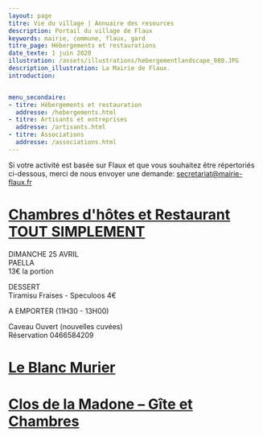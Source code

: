 ```yaml
---
layout: page
titre: Vie du village | Annuaire des resources
description: Portail du village de Flaux
keywords: mairie, commune, flaux, gard
titre_page: Hébergements et restaurations
date_texte: 1 juin 2020
illustration: /assets/illustrations/hebergementlandscape_980.JPG
description_illustration: La Mairie de Flaux.
introduction:


menu_secondaire:
- titre: Hébergements et restauration
  addresse: /hebergements.html
- titre: Artisants et entreprises
  addresse: /artisants.html
- titre: Associations
  addresse: /associations.html
---
```


Si votre activité est basée sur Flaux et que vous souhaitez être répertoriés ci-dessous, merci de nous envoyer une demande: secretariat@mairie-flaux.fr

# [Chambres d'hôtes et Restaurant TOUT SIMPLEMENT](https://www.facebook.com/tsflaux/)

DIMANCHE 25 AVRIL <br>
PAELLA<br>
13€ la portion<br>

DESSERT<br>
Tiramisu Fraises - Speculoos 4€<br>

A EMPORTER (11H30 - 13H00)<br>

Caveau Ouvert (nouvelles cuvées)<br>
Réservation 0466584209<br>


# [Le Blanc Murier](https://www.leblancmurier.fr/fr/)

# [Clos de la Madone – Gîte et Chambres](https://closdelamadone.fr/)

<!--- # [Mas Archimbelle](http://mas-archimbelle-guest-house.languedoc-hotels.com/en/)--->


